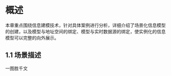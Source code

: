 # 概述
本章重点围绕信息建模技术，针对具体案例进行分析，详细介绍了场景化信息模型的创建，以及模型与地址空间的绑定、模型与实时数据源的绑定，使实例化的信息模型可以完整的向外展示。

## 1.1 场景描述
一图胜千文
<!--stackedit_data:
eyJoaXN0b3J5IjpbLTIzNDkzNDQ3NywtMjA4ODc0NjYxMl19
-->